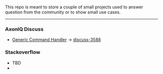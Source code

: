 This repo is meant to store a couple of small projects used to answer question from the community or to show small use cases.

---

### AxonIQ Discuss
- [Generic Command Handler](https://discuss.axoniq.io/t/generic-command-handler/3588) -> [discuss-3588](./discuss-3588)

### Stackoverflow
- TBD
- 
